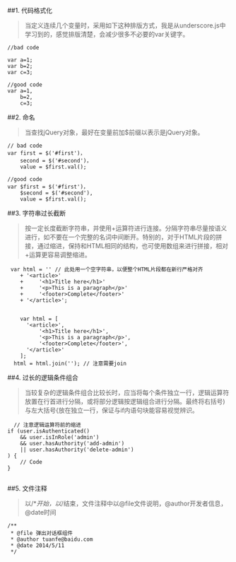 ##1. 代码格式化
  >当定义连续几个变量时，采用如下这种排版方式，我是从underscore.js中学习到的，感觉排版清楚，会减少很多不必要的var关键字。
    
  ```
  //bad code
  
  var a=1;
  var b=2;
  var c=3;
  
  //good code
  var a=1,
      b=2,
      c=3;
  ```

##2. 命名
  >当查找jQuery对象，最好在变量前加$前缀以表示是jQuery对象。

  ```
  // bad code
  var first = $('#first')，
      second = $('#second')，
      value = $first.val();
  
  //good code
  var $first = $('#first')，
      $second = $('#second'),
      value = $first.val();
  
  ```
##3. 字符串过长截断
  >按一定长度截断字符串，并使用+运算符进行连接。分隔字符串尽量按语义进行，如不要在一个完整的名词中间断开。特别的，对于HTML片段的拼接，通过缩进，保持和HTML相同的结构，也可使用数组来进行拼接，相对+运算更容易调整缩进。

  ```
   var html = '' // 此处用一个空字符串，以便整个HTML片段都在新行严格对齐
      + '<article>'
      +     '<h1>Title here</h1>'
      +     '<p>This is a paragraph</p>'
      +     '<footer>Complete</footer>'
      + '</article>';
      
      
      var html = [
        '<article>',
            '<h1>Title here</h1>',
            '<p>This is a paragraph</p>',
            '<footer>Complete</footer>',
        '</article>'
      ];
    html = html.join(''); // 注意需要join
  
  ```
  
##4. 过长的逻辑条件组合
  >当较复杂的逻辑条件组合比较长时，应当将每个条件独立一行，逻辑运算符放置在行首进行分隔，或将部分逻辑按逻辑组合进行分隔。最终将右括号)与左大括号{放在独立一行，保证与if内语句块能容易视觉辨识。

  ```
    // 注意逻辑运算符前的缩进
  if (user.isAuthenticated()
      && user.isInRole('admin')
      && user.hasAuthority('add-admin')
      || user.hasAuthority('delete-admin')
  ) {
      // Code
  }
    
  ```
  
##5. 文件注释
  >以/**开始，以*/结束，文件注释中以@file文件说明，@author开发者信息，@date时间

  ```
  /**
   * @file 弹出对话框组件
   * @author tuanfe@baidu.com
   * @date 2014/5/11
   */
    
  ```
